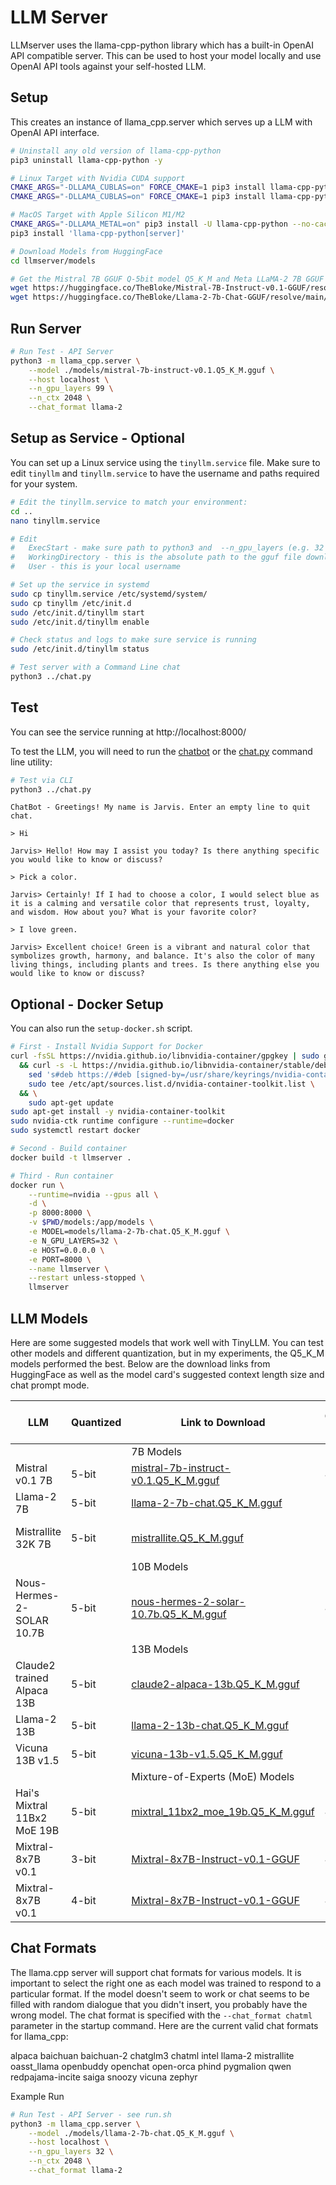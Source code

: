 # LLM Server

LLMserver uses the llama-cpp-python library which has a built-in OpenAI API compatible server. This can be used to host your model locally and use OpenAI API tools against your self-hosted LLM.

## Setup

This creates an instance of llama_cpp.server which serves up a LLM with OpenAI API interface.

```bash
# Uninstall any old version of llama-cpp-python
pip3 uninstall llama-cpp-python -y

# Linux Target with Nvidia CUDA support
CMAKE_ARGS="-DLLAMA_CUBLAS=on" FORCE_CMAKE=1 pip3 install llama-cpp-python==0.2.27 --no-cache-dir
CMAKE_ARGS="-DLLAMA_CUBLAS=on" FORCE_CMAKE=1 pip3 install llama-cpp-python[server]==0.2.27 --no-cache-dir

# MacOS Target with Apple Silicon M1/M2
CMAKE_ARGS="-DLLAMA_METAL=on" pip3 install -U llama-cpp-python --no-cache-dir
pip3 install 'llama-cpp-python[server]'

# Download Models from HuggingFace
cd llmserver/models

# Get the Mistral 7B GGUF Q-5bit model Q5_K_M and Meta LLaMA-2 7B GGUF Q-5bit model Q5_K_M
wget https://huggingface.co/TheBloke/Mistral-7B-Instruct-v0.1-GGUF/resolve/main/mistral-7b-instruct-v0.1.Q5_K_M.gguf
wget https://huggingface.co/TheBloke/Llama-2-7b-Chat-GGUF/resolve/main/llama-2-7b-chat.Q5_K_M.gguf

```

## Run Server

```bash
# Run Test - API Server
python3 -m llama_cpp.server \
    --model ./models/mistral-7b-instruct-v0.1.Q5_K_M.gguf \
    --host localhost \
    --n_gpu_layers 99 \
    --n_ctx 2048 \
    --chat_format llama-2

```

## Setup as Service - Optional

You can set up a Linux service using the `tinyllm.service` file.  Make sure to edit `tinyllm` and `tinyllm.service` 
to have the username and paths required for your system.

```bash
# Edit the tinyllm.service to match your environment:
cd ..
nano tinyllm.service

# Edit
#   ExecStart - make sure path to python3 and  --n_gpu_layers (e.g. 32 if GPU VRAM is 6GB)
#   WorkingDirectory - this is the absolute path to the gguf file downloaded above
#   User - this is your local username

# Set up the service in systemd
sudo cp tinyllm.service /etc/systemd/system/
sudo cp tinyllm /etc/init.d
sudo /etc/init.d/tinyllm start
sudo /etc/init.d/tinyllm enable

# Check status and logs to make sure service is running
sudo /etc/init.d/tinyllm status

# Test server with a Command Line chat
python3 ../chat.py
```

## Test

You can see the service running at http://localhost:8000/

To test the LLM, you will need to run the [chatbot](https://github.com/jasonacox/TinyLLM/tree/main/chatbot#web-based-chatbot) or the [chat.py](https://github.com/jasonacox/TinyLLM/blob/main/chat.py) command line utility:

```bash
# Test via CLI
python3 ../chat.py
```

```
ChatBot - Greetings! My name is Jarvis. Enter an empty line to quit chat.

> Hi 

Jarvis> Hello! How may I assist you today? Is there anything specific you would like to know or discuss?

> Pick a color.

Jarvis> Certainly! If I had to choose a color, I would select blue as it is a calming and versatile color that represents trust, loyalty, and wisdom. How about you? What is your favorite color?

> I love green.

Jarvis> Excellent choice! Green is a vibrant and natural color that symbolizes growth, harmony, and balance. It's also the color of many living things, including plants and trees. Is there anything else you would like to know or discuss?
```

## Optional - Docker Setup

You can also run the `setup-docker.sh` script.

```bash
# First - Install Nvidia Support for Docker
curl -fsSL https://nvidia.github.io/libnvidia-container/gpgkey | sudo gpg --dearmor -o /usr/share/keyrings/nvidia-container-toolkit-keyring.gpg \
  && curl -s -L https://nvidia.github.io/libnvidia-container/stable/deb/nvidia-container-toolkit.list | \
    sed 's#deb https://#deb [signed-by=/usr/share/keyrings/nvidia-container-toolkit-keyring.gpg] https://#g' | \
    sudo tee /etc/apt/sources.list.d/nvidia-container-toolkit.list \
  && \
    sudo apt-get update
sudo apt-get install -y nvidia-container-toolkit
sudo nvidia-ctk runtime configure --runtime=docker
sudo systemctl restart docker

# Second - Build container
docker build -t llmserver .

# Third - Run container
docker run \
    --runtime=nvidia --gpus all \
    -d \
    -p 8000:8000 \
    -v $PWD/models:/app/models \
    -e MODEL=models/llama-2-7b-chat.Q5_K_M.gguf \
    -e N_GPU_LAYERS=32 \
    -e HOST=0.0.0.0 \
    -e PORT=8000 \
    --name llmserver \
    --restart unless-stopped \
    llmserver
```

## LLM Models

Here are some suggested models that work well with TinyLLM. You can test other models and different quantization, but in my experiments, the Q5_K_M models performed the best. Below are the download links from HuggingFace as well as the model card's suggested context length size and chat prompt mode.

| LLM | Quantized | Link to Download | Context Length | Chat Prompt Mode |
| --- | --- | --- | --- | --- |
|  |  | 7B Models |  |  |
| Mistral v0.1 7B | 5-bit | [mistral-7b-instruct-v0.1.Q5_K_M.gguf](https://huggingface.co/TheBloke/Mistral-7B-Instruct-v0.1-GGUF/resolve/main/mistral-7b-instruct-v0.1.Q5_K_M.gguf) | 4096 | llama-2 |
| Llama-2 7B | 5-bit | [llama-2-7b-chat.Q5_K_M.gguf](https://huggingface.co/TheBloke/Llama-2-7b-Chat-GGUF/resolve/main/llama-2-7b-chat.Q5_K_M.gguf) | 2048 | llama-2 |
| Mistrallite 32K 7B | 5-bit | [mistrallite.Q5_K_M.gguf](https://huggingface.co/TheBloke/MistralLite-7B-GGUF/resolve/main/mistrallite.Q5_K_M.gguf) | 16384 | mistrallite (can be glitchy) |
|  |  | 10B Models |  |  |
| Nous-Hermes-2-SOLAR 10.7B | 5-bit | [nous-hermes-2-solar-10.7b.Q5_K_M.gguf](https://huggingface.co/TheBloke/Nous-Hermes-2-SOLAR-10.7B-GGUF/resolve/main/nous-hermes-2-solar-10.7b.Q5_K_M.gguf) | 4096 | chatml |
|  |  | 13B Models |  |  |
| Claude2 trained Alpaca 13B | 5-bit | [claude2-alpaca-13b.Q5_K_M.gguf](https://huggingface.co/TheBloke/claude2-alpaca-13B-GGUF/resolve/main/claude2-alpaca-13b.Q5_K_M.gguf) | 2048 | chatml |
| Llama-2 13B | 5-bit | [llama-2-13b-chat.Q5_K_M.gguf](https://huggingface.co/TheBloke/Llama-2-13B-chat-GGUF/resolve/main/llama-2-13b-chat.Q5_K_M.gguf) | 2048 | llama-2 |
| Vicuna 13B v1.5| 5-bit | [vicuna-13b-v1.5.Q5_K_M.gguf](https://huggingface.co/TheBloke/vicuna-13B-v1.5-GGUF/resolve/main/vicuna-13b-v1.5.Q5_K_M.gguf) | 2048 | vicuna |
|  |  | Mixture-of-Experts (MoE) Models |  |  |
| Hai's Mixtral 11Bx2 MoE 19B | 5-bit | [mixtral_11bx2_moe_19b.Q5_K_M.gguf](https://huggingface.co/TheBloke/Mixtral_11Bx2_MoE_19B-GGUF/resolve/main/mixtral_11bx2_moe_19b.Q5_K_M.gguf) | 4096 | chatml |
| Mixtral-8x7B v0.1 | 3-bit | [Mixtral-8x7B-Instruct-v0.1-GGUF](https://huggingface.co/TheBloke/Mixtral-8x7B-Instruct-v0.1-GGUF/resolve/main/mixtral-8x7b-instruct-v0.1.Q3_K_M.gguf) | 4096 | llama-2 |
| Mixtral-8x7B v0.1 | 4-bit | [Mixtral-8x7B-Instruct-v0.1-GGUF](https://huggingface.co/TheBloke/Mixtral-8x7B-Instruct-v0.1-GGUF/resolve/main/mixtral-8x7b-instruct-v0.1.Q4_K_M.gguf) | 4096 | llama-2 |

## Chat Formats

The llama.cpp server will support chat formats for various models. It is important to select the right one as each model was trained to respond to a particular format. If the model doesn't seem to work or chat seems to be filled with random dialogue that you didn't insert, you probably have the wrong model. The chat format is specified with the `--chat_format chatml` parameter in the startup command. Here are the current valid chat formats for llama_cpp:

alpaca
baichuan
baichuan-2
chatglm3
chatml
intel
llama-2
mistrallite
oasst_llama
openbuddy
openchat
open-orca
phind
pygmalion
qwen
redpajama-incite
saiga
snoozy
vicuna
zephyr

Example Run

```bash
# Run Test - API Server - see run.sh
python3 -m llama_cpp.server \
    --model ./models/llama-2-7b-chat.Q5_K_M.gguf \
    --host localhost \
    --n_gpu_layers 32 \
    --n_ctx 2048 \
    --chat_format llama-2
```